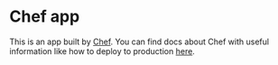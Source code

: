 # Chef app

This is an app built by [Chef](https://chef.convex.dev). You can find docs about Chef with useful information like how to deploy to production [here](https://docs.convex.dev/chef).
